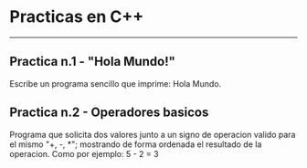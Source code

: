 # Practicas en C++
***
## Practica n.1 - "Hola Mundo!"
Escribe un programa sencillo que imprime: Hola Mundo.

## Practica n.2 - Operadores basicos
Programa que solicita dos valores junto a un signo de operacion valido para
el mismo "+, -, *"; mostrando de forma ordenada el resultado de la operacion.
Como por ejemplo:
5 - 2 = 3